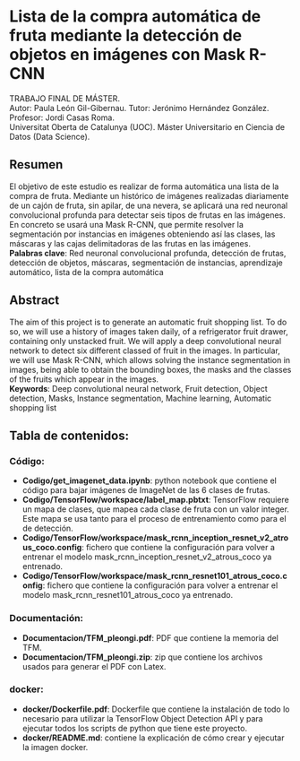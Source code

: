 # Lista de la compra automática de fruta mediante la detección de objetos en imágenes con Mask R-CNN

TRABAJO FINAL DE MÁSTER.<br />
Autor: Paula León Gil-Gibernau.
Tutor: Jerónimo Hernández González.
Profesor: Jordi Casas Roma.<br />
Universitat Oberta de Catalunya (UOC). Máster Universitario en Ciencia de Datos (Data Science).

## Resumen
El objetivo de este estudio es realizar de forma automática una lista de la compra de fruta.
Mediante un histórico de imágenes realizadas diariamente de un cajón de fruta, sin apilar, de una nevera, se aplicará una red neuronal convolucional profunda para detectar seis tipos de frutas en las imágenes. En concreto se usará una Mask R-CNN, que permite resolver la
segmentación por instancias en imágenes obteniendo así las clases, las máscaras y las cajas delimitadoras de las frutas en las imágenes.<br />
**Palabras clave**: Red neuronal convolucional profunda, detección de frutas, detección de objetos, máscaras, segmentación de instancias, aprendizaje automático, lista de la compra automática

## Abstract
The aim of this project is to generate an automatic fruit shopping list. To do so, we will use a history of images taken daily, of a refrigerator fruit drawer, containing only unstacked fruit. We will apply a deep convolutional neural network to detect six different classed of fruit in the images. In particular, we will use Mask R-CNN, which allows solving the instance segmentation in images, being able to obtain the bounding boxes, the masks and the classes of the fruits which appear in the images.<br />
**Keywords**: Deep convolutional neural network, Fruit detection, Object detection, Masks, Instance segmentation, Machine learning, Automatic shopping list

## **Tabla de contenidos:**

### **Código:**
* **Codigo/get_imagenet_data.ipynb**: python notebook que contiene el código para bajar imágenes de ImageNet de las 6 clases de frutas.
* **Codigo/TensorFlow/workspace/label_map.pbtxt**: TensorFlow requiere un mapa de clases, que mapea cada clase de fruta con un valor integer. Este mapa se usa tanto para el proceso de entrenamiento como para el de detección. 
* **Codigo/TensorFlow/workspace/mask_rcnn_inception_resnet_v2_atrous_coco.config**: fichero que contiene la configuración para volver a entrenar el modelo mask_rcnn_inception_resnet_v2_atrous_coco ya entrenado.
* **Codigo/TensorFlow/workspace/mask_rcnn_resnet101_atrous_coco.config**: fichero que contiene la configuración para volver a entrenar el modelo mask_rcnn_resnet101_atrous_coco ya entrenado.

### **Documentación:**
* **Documentacion/TFM_pleongi.pdf**: PDF que contiene la memoria del TFM.
* **Documentacion/TFM_pleongi.zip**: zip que contiene los archivos usados para generar el PDF con Latex.

### **docker:**
* **docker/Dockerfile.pdf**: Dockerfile que contiene la instalación de todo lo necesario para utilizar la TensorFlow Object Detection API y para ejecutar todos los scripts de python que tiene este proyecto. 
* **docker/README.md**: contiene la explicación de cómo crear y ejecutar la imagen docker.

